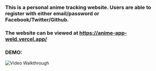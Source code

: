 ### This is a personal anime tracking website.  Users are able to register with either email/password or Facebook/Twitter/Github.

### The website can be viewed at https://anime-app-weld.vercel.app/ 

### DEMO:

<img src='http://g.recordit.co/qnfZNqBCqL.gif' title='Video Walkthrough' width='' alt='Video Walkthrough' /> 
